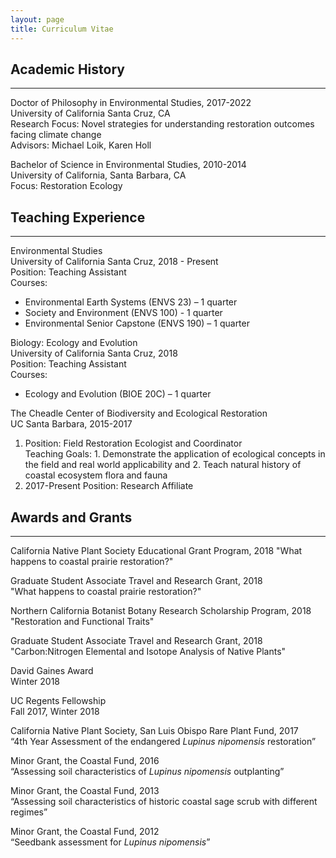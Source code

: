 ```yaml
---
layout: page
title: Curriculum Vitae
---
```


## Academic History
---------
Doctor of Philosophy in Environmental Studies, 2017-2022  
University of California Santa Cruz, CA  
Research Focus: Novel strategies for understanding restoration outcomes facing climate change  
Advisors: Michael Loik, Karen Holl

Bachelor of Science in Environmental Studies, 2010-2014  
University of California, Santa Barbara, CA  
Focus: Restoration Ecology


## Teaching Experience
--------------------

Environmental Studies  
University of California Santa Cruz, 2018 - Present  
Position: Teaching Assistant  
Courses:
* Environmental Earth Systems (ENVS 23) – 1 quarter
* Society and Environment (ENVS 100) - 1 quarter
* Environmental Senior Capstone (ENVS 190) – 1 quarter


Biology: Ecology and Evolution  
University of California Santa Cruz, 2018  
Position: Teaching Assistant  
Courses:
* Ecology and Evolution (BIOE 20C) – 1 quarter

The Cheadle Center of Biodiversity and Ecological Restoration  
UC Santa Barbara, 2015-2017  
1) Position: Field Restoration Ecologist and Coordinator  
Teaching Goals: 1. Demonstrate the application of ecological concepts in the field and real world applicability and 2. Teach natural history of coastal ecosystem flora and fauna
2) 2017-Present
Position: Research Affiliate

## Awards and Grants
--------------------
California Native Plant Society Educational Grant Program, 2018
"What happens to coastal prairie restoration?"

Graduate Student Associate Travel and Research Grant, 2018  
"What happens to coastal prairie restoration?"

Northern California Botanist Botany Research Scholarship Program, 2018  
"Restoration and Functional Traits"

Graduate Student Associate Travel and Research Grant, 2018  
"Carbon:Nitrogen Elemental and Isotope Analysis of Native Plants"

David Gaines Award  
Winter 2018

UC Regents Fellowship  
Fall 2017, Winter 2018

California Native Plant Society, San Luis Obispo Rare Plant Fund, 2017  
“4th Year Assessment of the endangered *Lupinus nipomensis* restoration”

Minor Grant, the Coastal Fund, 2016  
“Assessing soil characteristics of *Lupinus nipomensis* outplanting”

Minor Grant, the Coastal Fund, 2013  
“Assessing soil characteristics of historic coastal sage scrub with different regimes”

Minor Grant, the Coastal Fund, 2012  
“Seedbank assessment for *Lupinus nipomensis*”

